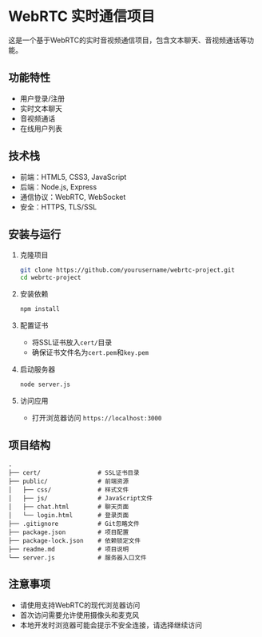 # WebRTC 实时通信项目

这是一个基于WebRTC的实时音视频通信项目，包含文本聊天、音视频通话等功能。

## 功能特性
- 用户登录/注册
- 实时文本聊天
- 音视频通话
- 在线用户列表

## 技术栈
- 前端：HTML5, CSS3, JavaScript
- 后端：Node.js, Express
- 通信协议：WebRTC, WebSocket
- 安全：HTTPS, TLS/SSL

## 安装与运行
1. 克隆项目
   ```bash
   git clone https://github.com/yourusername/webrtc-project.git
   cd webrtc-project
   ```

2. 安装依赖
   ```bash
   npm install
   ```

3. 配置证书
   - 将SSL证书放入`cert/`目录
   - 确保证书文件名为`cert.pem`和`key.pem`

4. 启动服务器
   ```bash
   node server.js
   ```

5. 访问应用
   - 打开浏览器访问 `https://localhost:3000`

## 项目结构
```
.
├── cert/                # SSL证书目录
├── public/              # 前端资源
│   ├── css/             # 样式文件
│   ├── js/              # JavaScript文件
│   ├── chat.html        # 聊天页面
│   └── login.html       # 登录页面
├── .gitignore           # Git忽略文件
├── package.json         # 项目配置
├── package-lock.json    # 依赖锁定文件
├── readme.md            # 项目说明
└── server.js            # 服务器入口文件
```

## 注意事项
- 请使用支持WebRTC的现代浏览器访问
- 首次访问需要允许使用摄像头和麦克风
- 本地开发时浏览器可能会提示不安全连接，请选择继续访问

